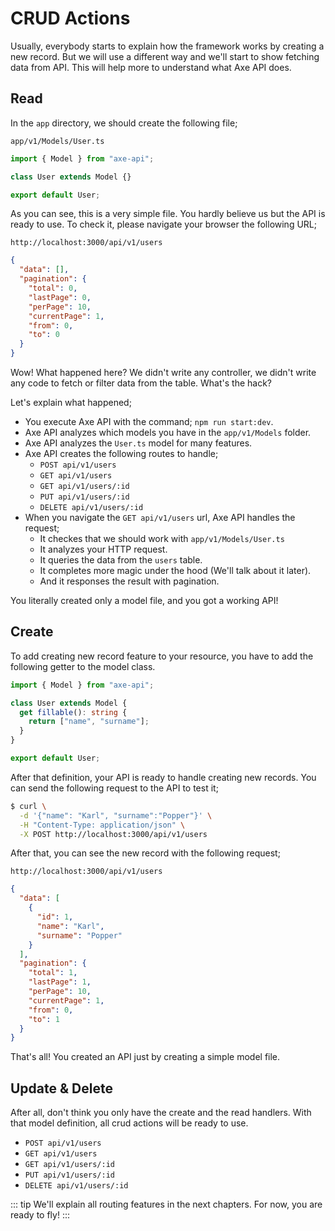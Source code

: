 # CRUD Actions

Usually, everybody starts to explain how the framework works by creating a new record. But we will use a different way and we'll start to show fetching data from API. This will help more to understand what Axe API does.

## Read

In the `app` directory, we should create the following file;

`app/v1/Models/User.ts`

```ts
import { Model } from "axe-api";

class User extends Model {}

export default User;
```

As you can see, this is a very simple file. You hardly believe us but the API is ready to use. To check it, please navigate your browser the following URL;

`http://localhost:3000/api/v1/users`

```json
{
  "data": [],
  "pagination": {
    "total": 0,
    "lastPage": 0,
    "perPage": 10,
    "currentPage": 1,
    "from": 0,
    "to": 0
  }
}
```

Wow! What happened here? We didn't write any controller, we didn't write any code to fetch or filter data from the table. What's the hack?

Let's explain what happened;

- You execute Axe API with the command; `npm run start:dev`.
- Axe API analyzes which models you have in the `app/v1/Models` folder.
- Axe API analyzes the `User.ts` model for many features.
- Axe API creates the following routes to handle;
  - `POST api/v1/users`
  - `GET api/v1/users`
  - `GET api/v1/users/:id`
  - `PUT api/v1/users/:id`
  - `DELETE api/v1/users/:id`
- When you navigate the `GET api/v1/users` url, Axe API handles the request;
  - It checkes that we should work with `app/v1/Models/User.ts`
  - It analyzes your HTTP request.
  - It queries the data from the `users` table.
  - It completes more magic under the hood (We'll talk about it later).
  - And it responses the result with pagination.

You literally created only a model file, and you got a working API!

## Create

To add creating new record feature to your resource, you have to add the following getter to the model class.

```ts
import { Model } from "axe-api";

class User extends Model {
  get fillable(): string {
    return ["name", "surname"];
  }
}

export default User;
```

After that definition, your API is ready to handle creating new records. You can send the following request to the API to test it;

```bash
$ curl \
  -d '{"name": "Karl", "surname":"Popper"}' \
  -H "Content-Type: application/json" \
  -X POST http://localhost:3000/api/v1/users
```

After that, you can see the new record with the following request;

`http://localhost:3000/api/v1/users`

```json
{
  "data": [
    {
      "id": 1,
      "name": "Karl",
      "surname": "Popper"
    }
  ],
  "pagination": {
    "total": 1,
    "lastPage": 1,
    "perPage": 10,
    "currentPage": 1,
    "from": 0,
    "to": 1
  }
}
```

That's all! You created an API just by creating a simple model file.

## Update & Delete

After all, don't think you only have the create and the read handlers. With that model definition, all crud actions will be ready to use.

- `POST api/v1/users`
- `GET api/v1/users`
- `GET api/v1/users/:id`
- `PUT api/v1/users/:id`
- `DELETE api/v1/users/:id`

::: tip
We'll explain all routing features in the next chapters. For now, you are ready to fly!
:::
